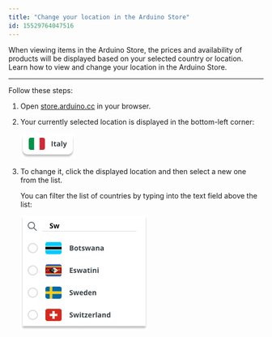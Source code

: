 ```yaml
---
title: "Change your location in the Arduino Store"
id: 15529764047516
---
```


When viewing items in the Arduino Store, the prices and availability of products will be displayed based on your selected country or location. Learn how to view and change your location in the Arduino Store.

---

Follow these steps:

1. Open [store.arduino.cc](https://support.arduino.cc//hc/en-us/articles/15529764047516-Change-your-location-in-the-Arduino-Store) in your browser.

1. Your currently selected location is displayed in the bottom-left corner:

   ![Button with the Italian flag and the text "Italy".](img/selected-location.png)

1. To change it, click the displayed location and then select a new one from the list.

   You can filter the list of countries by typing into the text field above the list:

   ![Filtering the list of countries for "Sw".](img/change-location-sw.png)
